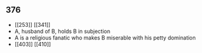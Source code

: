 ## 376
- [[253]] [[341]] 
- A, husband of B, holds B in subjection
- A is a religious fanatic who makes B miserable with his petty domination
- [[403]] [[410]] 

